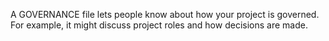 A GOVERNANCE file lets people know about how your project is governed. For example, it might discuss project roles and how decisions are made.

